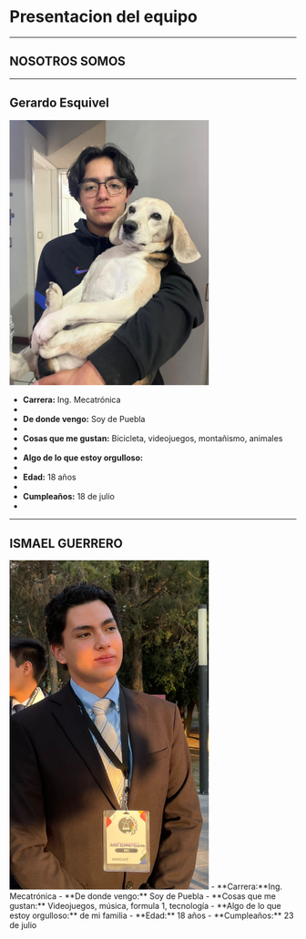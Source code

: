 # Presentacion del equipo
---
## NOSOTROS SOMOS
---
## Gerardo Esquivel 
<img src="imgs/gerardo.jpeg" alt="imagengerardo" width="350">

- **Carrera:** Ing. Mecatrónica
- 
- **De donde vengo:** Soy de Puebla
- 
- **Cosas que me gustan:** Bicicleta, videojuegos, montañismo, animales
- 
- **Algo de lo que estoy orgulloso:**
- 
- **Edad:** 18 años
- 
- **Cumpleaños:** 18 de julio
- 
---
## ISMAEL GUERRERO
<img src="imgs/joy.jpeg" alt="imagenjoy" width="350">
- **Carrera:**Ing. Mecatrónica
- **De donde vengo:** Soy de Puebla
- **Cosas que me gustan:** Videojuegos, música, formula 1, tecnología
- **Algo de lo que estoy orgulloso:** de mi familia
- **Edad:** 18 años
- **Cumpleaños:** 23 de julio
